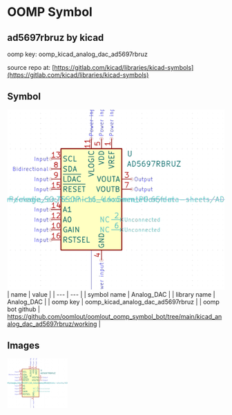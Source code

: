 # OOMP Symbol  
## ad5697rbruz  by kicad  
  
oomp key: oomp_kicad_analog_dac_ad5697rbruz  
  
source repo at: [https://gitlab.com/kicad/libraries/kicad-symbols](https://gitlab.com/kicad/libraries/kicad-symbols)  
## Symbol  
  
[![working.png](working_600.png)](working.png)  
| name | value | 
| --- | --- | 
| symbol name | Analog_DAC | 
| library name | Analog_DAC | 
| oomp key | oomp_kicad_analog_dac_ad5697rbruz | 
| oomp bot github | https://github.com/oomlout/oomlout_oomp_symbol_bot/tree/main/kicad_analog_dac_ad5697rbruz/working | 
## Images  
  
[![working.png](working_140.png)](working.png)  
